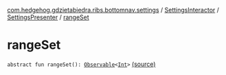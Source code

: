 [com.hedgehog.gdzietabiedra.ribs.bottomnav.settings](../../index.md) / [SettingsInteractor](../index.md) / [SettingsPresenter](index.md) / [rangeSet](./range-set.md)

# rangeSet

`abstract fun rangeSet(): `[`Observable`](http://reactivex.io/RxJava/javadoc/io/reactivex/Observable.html)`<`[`Int`](https://kotlinlang.org/api/latest/jvm/stdlib/kotlin/-int/index.html)`>` [(source)](https://github.com/asvid/GdzieTaBiedra/tree/master/app/src/main/java/com/hedgehog/gdzietabiedra/ribs/bottomnav/settings/SettingsInteractor.kt#L83)